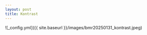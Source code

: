 ```yaml
---
layout: post
title: Kontrast
---
```


![_config.yml]({{ site.baseurl }}/images/bmr20250131_kontrast.jpeg)
